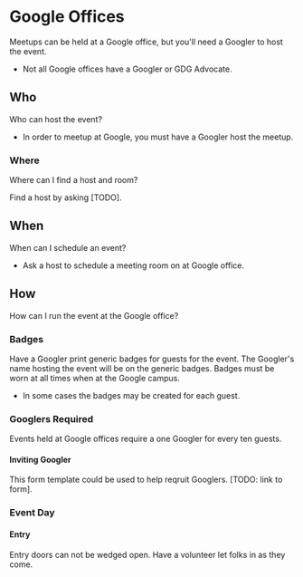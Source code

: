 # Google Offices
Meetups can be held at a Google office, but you'll need a Googler to host the event.  

* Not all Google offices have a Googler or GDG Advocate. 


## Who
Who can host the event? 

* In order to meetup at Google, you must have a Googler host the meetup. 

### Where
Where can I find a host and room? 

Find a host by asking [TODO].

## When
When can I schedule an event? 

* Ask a host to schedule a meeting room on at Google office.

## How
How can I run the event at the Google office? 

### Badges
Have a Googler print generic badges for guests for the event. 
The Googler's name hosting the event will be on the generic badges.
Badges must be worn at all times when at the Google campus.

* In some cases the badges may be created for each guest.

### Googlers Required
Events held at Google offices require a one Googler for every ten guests.

#### Inviting Googler
This form template could be used to help reqruit Googlers. [TODO: link to form].

### Event Day

#### Entry
Entry doors can not be wedged open. Have a volunteer let folks in as they come. 
